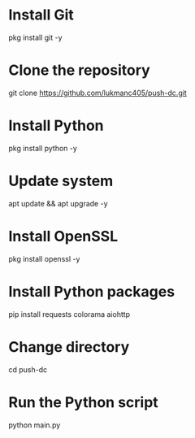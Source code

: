 # Install Git
pkg install git -y

# Clone the repository
git clone https://github.com/lukmanc405/push-dc.git

# Install Python
pkg install python -y

# Update system
apt update && apt upgrade -y

# Install OpenSSL
pkg install openssl -y

# Install Python packages
pip install requests colorama aiohttp

# Change directory
cd push-dc

# Run the Python script
python main.py
